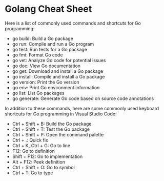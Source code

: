 # Golang Cheat Sheet

Here is a list of commonly used commands and shortcuts for Go programming:

- go build: Build a Go package
- go run: Compile and run a Go program
- go test: Run tests for a Go package
- go fmt: Format Go code
- go vet: Analyze Go code for potential issues
- go doc: View Go documentation
- go get: Download and install a Go package
- go install: Compile and install a Go package
- go version: Print the Go version
- go env: Print Go environment information
- go list: List Go packages
- go generate: Generate Go code based on source code annotations

In addition to these commands, here are some commonly used keyboard shortcuts for Go programming in Visual Studio Code:

- Ctrl + Shift + B: Build the Go package
- Ctrl + Shift + T: Test the Go package
- Ctrl + Shift + P: Open the command palette
- Ctrl + .: Quick fix
- Ctrl + K, Ctrl + G: Go to line
- F12: Go to definition
- Shift + F12: Go to implementation
- Alt + F12: Peek definition
- Ctrl + Shift + O: Go to symbol
- Ctrl + T: Go to type

